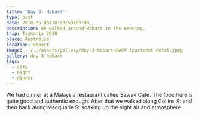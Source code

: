 ```yaml
---
title: 'Day 3: Hobart'
type: post
date: 2018-05-03T10:00:59+00:00
description: We walked around Hobart in the evening.
trip: Tasmania 2018
place: Australia
location: Hobart
image: ../../assets/gallery/day-3-hobart/RACV Apartment Hotel.jpeg
gallery: day-3-hobart
tags:
  - city
  - night
  - dinner
---
```

We had dinner at a Malaysia restaurant called Sawak Cafe. The food here is quite good and authentic enough. After that we walked along Collins St and then back along Macquarie St soaking up the night air and atmosphere.
